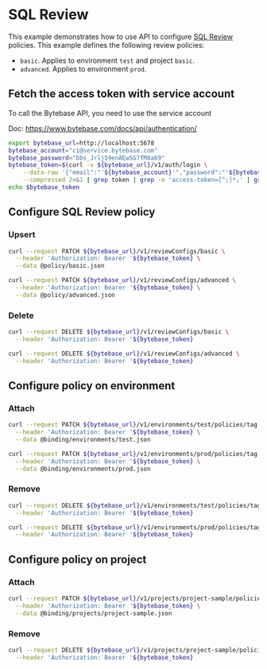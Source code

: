 # SQL Review

This example demonstrates how to use API to configure [SQL Review](https://www.bytebase.com/docs/sql-review/review-policy/) policies.
This example defines the following review policies:

- `basic`. Applies to environment `test` and project `basic`.
- `advanced`. Applies to environment `prod`.

## Fetch the access token with service account

To call the Bytebase API, you need to use the service account

Doc: https://www.bytebase.com/docs/api/authentication/

```bash
export bytebase_url=http://localhost:5678
bytebase_account="ci@service.bytebase.com"
bytebase_password="bbs_Jrlj59enAEwSG7fM8a69"
bytebase_token=$(curl -v ${bytebase_url}/v1/auth/login \
    --data-raw '{"email":"'${bytebase_account}'","password":"'${bytebase_password}'","web":true}' \
    --compressed 2>&1 | grep token | grep -o 'access-token=[^;]*;' | grep -o '[^;]*' | sed 's/access-token=//g; s/;//g')
echo $bytebase_token
```

## Configure SQL Review policy

### Upsert

```bash
curl --request PATCH ${bytebase_url}/v1/reviewConfigs/basic \
  --header 'Authorization: Bearer '${bytebase_token} \
  --data @policy/basic.json

curl --request PATCH ${bytebase_url}/v1/reviewConfigs/advanced \
  --header 'Authorization: Bearer '${bytebase_token} \
  --data @policy/advanced.json
```

### Delete

```bash
curl --request DELETE ${bytebase_url}/v1/reviewConfigs/basic \
  --header 'Authorization: Bearer '${bytebase_token}

curl --request DELETE ${bytebase_url}/v1/reviewConfigs/advanced \
  --header 'Authorization: Bearer '${bytebase_token}
```

## Configure policy on environment

### Attach

```bash
curl --request PATCH ${bytebase_url}/v1/environments/test/policies/tag \
  --header 'Authorization: Bearer '${bytebase_token} \
  --data @binding/environments/test.json

curl --request PATCH ${bytebase_url}/v1/environments/prod/policies/tag \
  --header 'Authorization: Bearer '${bytebase_token} \
  --data @binding/environments/prod.json
```

### Remove

```bash
curl --request DELETE ${bytebase_url}/v1/environments/test/policies/tag \
  --header 'Authorization: Bearer '${bytebase_token}

curl --request DELETE ${bytebase_url}/v1/environments/prod/policies/tag \
  --header 'Authorization: Bearer '${bytebase_token}
```

## Configure policy on project

### Attach

```bash
curl --request PATCH ${bytebase_url}/v1/projects/project-sample/policies/tag \
  --header 'Authorization: Bearer '${bytebase_token} \
  --data @binding/projects/project-sample.json
```

### Remove

```bash
curl --request DELETE ${bytebase_url}/v1/projects/project-sample/policies/tag \
  --header 'Authorization: Bearer '${bytebase_token}
```
